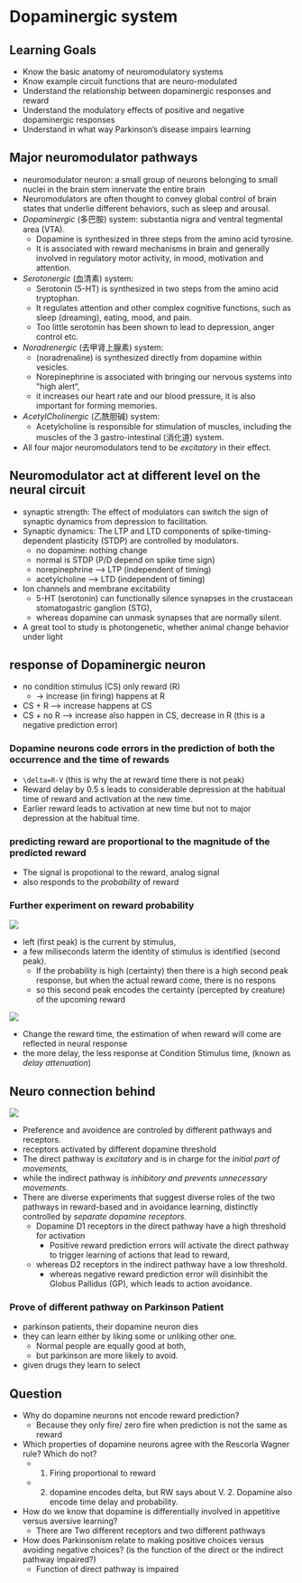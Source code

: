 # Dopaminergic system
## Learning Goals
- Know the basic anatomy of neuromodulatory systems
- Know example circuit functions that are neuro-modulated
- Understand the relationship between dopaminergic responses and reward
- Understand the modulatory effects of positive and negative dopaminergic responses
- Understand in what way Parkinson’s disease impairs learning

## Major neuromodulator pathways
- neuromodulator neuron: a small group of neurons belonging to small nuclei in the brain stem innervate the entire brain
- Neuromodulators are often thought to convey global control of brain states that underlie different behaviors, such as sleep and arousal.
- *Dopaminergic* (多巴胺) system: substantia nigra and ventral tegmental area (VTA).
    - Dopamine is synthesized in three steps from the amino acid tyrosine. 
    - It is associated with reward mechanisms in brain and generally involved in regulatory motor activity, in mood, motivation and attention.
- *Serotonergic* (血清素) system:
    - Serotonin (5-HT) is synthesized in two steps from the amino acid tryptophan. 
    - It regulates attention and other complex cognitive functions, such as sleep (dreaming), eating, mood, and pain. 
    - Too little serotonin has been shown to lead to depression, anger control etc.
- *Noradrenergic* (去甲肾上腺素) system: 
    - (noradrenaline) is synthesized directly from dopamine within vesicles. 
    - Norepinephrine is associated with bringing our nervous systems into "high alert“, 
    - it increases our heart rate and our blood pressure, it is also important for forming memories.
- *AcetylCholinergic*  (乙酰胆碱) system: 
    - Acetylcholine is responsible for stimulation of muscles, including the muscles of the 3 gastro-intestinal (消化道) system. 
- All four major neuromodulators tend to be *excitatory* in their effect.

## Neuromodulator act at different level on the neural circuit
- synaptic strength: The effect of modulators can switch the sign of synaptic dynamics from depression to facilitation.
- Synaptic dynamics: The LTP and LTD components of spike-timing-dependent plasticity (STDP) are controlled by modulators.
    - no dopamine: nothing change
    - normal is STDP (P/D depend on spike time sign)
    - norepinephrine --> LTP (independent of timing)
    - acetylcholine --> LTD (independent of timing)
- Ion channels and membrane excitability
    - 5-HT (serotonin) can functionally silence synapses in the crustacean stomatogastric ganglion (STG), 
    - whereas dopamine can unmask synapses that are normally silent.
- A great tool to study is photongenetic, whether animal change behavior under light

## response of Dopaminergic neuron
- no condition stimulus (CS) only reward (R)
    - -> increase (in firing) happens at R
- CS + R --> increase happens at CS
- CS + no R --> increase also happen in CS, decrease in R (this is a negative prediction error)

### Dopamine neurons code errors in the prediction of both the occurrence and the time of rewards
- ``\delta=R-V`` (this is why the at reward time there is not peak)
- Reward delay by 0.5 s leads to considerable depression at the habitual time of reward and activation at the new time.
- Earlier reward leads to activation at new time but not to major depression at the habitual time.

### predicting reward are proportional to the magnitude of the predicted reward
- The signal is propotional to the reward, analog signal
- also responds to the *probability* of reward

### Further experiment on reward probability
![](media/16617630612061.png)

- left (first peak) is the current by stimulus, 
- a few miliseconds laterm the identity of stimulus is identified (second peak).
    -  If the probability is high (certainty) then there is a high second peak response, but when the actual reward come, there is no respons
    -  so this second peak encodes the certainty (percepted by creature) of the upcoming reward

![](media/16617666778556.png)
- Change the reward time, the estimation of when reward will come are reflected in neural response
- the more delay, the less response at Condition Stimulus time, (known as *delay attenuation*)

## Neuro connection behind
![](media/16617635900119.png)

- Preference and avoidence are controled by different pathways and receptors.
- receptors activated by different dopamine threshold
- The direct pathway is *excitatory* and is in charge for the *initial part of movements,* 
- while the indirect pathway is *inhibitory and prevents unnecessary movements*. 
- There are diverse experiments that suggest diverse roles of the two pathways in reward-based and in avoidance learning, distinctly controlled by *separate dopamine receptors*.
    - Dopamine D1 receptors in the direct pathway have a high threshold for activation 
        - Positive reward prediction errors will activate the direct pathway to trigger learning of actions that lead to reward,
    - whereas D2 receptors in the indirect pathway have a low threshold. 
        - whereas negative reward prediction error will disinhibit the Globus Pallidus (GP), which leads to action avoidance.

### Prove of different pathway on Parkinson Patient
- parkinson patients, their dopamine neuron dies
- they can learn either by liking some or unliking other one. 
    - Normal people are equally good at both, 
    - but parkinson are more likely to avoid.
- given drugs they learn to select

## Question
- Why do dopamine neurons not encode reward prediction?
    - Because they only fire/ zero fire when prediction is not the same as reward
- Which properties of dopamine neurons agree with the Rescorla Wagner rule? Which do not?
    - 1. Firing proportional to reward
    - 2. dopamine encodes delta, but RW says about V. 2. Dopamine also encode time delay and probability.
- How do we know that dopamine is differentially involved in appetitive versus aversive learning?
    - There are Two different receptors and two different pathways
- How does Parkinsonism relate to making positive choices versus avoiding negative choices? (is the function of the direct or the indirect pathway impaired?)
    - Function of direct pathway is impaired
